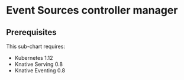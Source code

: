 # Event Sources controller manager

## Prerequisites

This sub-chart requires:

* Kubernetes 1.12
* Knative Serving 0.8
* Knative Eventing 0.8
